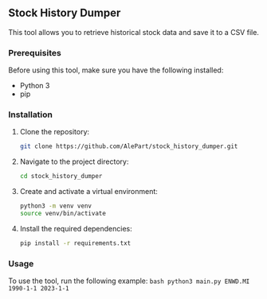 ## Stock History Dumper

This tool allows you to retrieve historical stock data and save it to a CSV file.

### Prerequisites

Before using this tool, make sure you have the following installed:

- Python 3
- pip

### Installation

1. Clone the repository:

    ```bash
    git clone https://github.com/AlePart/stock_history_dumper.git
    ```

2. Navigate to the project directory:

    ```bash
    cd stock_history_dumper
    ```

3. Create and activate a virtual environment:

    ```bash
    python3 -m venv venv
    source venv/bin/activate
    ```

4. Install the required dependencies:

    ```bash
    pip install -r requirements.txt
    ```

### Usage

To use the tool, run the following example:
    ```bash
    python3 main.py ENWD.MI 1990-1-1 2023-1-1
    ```